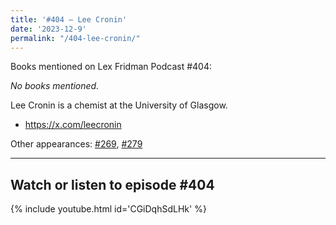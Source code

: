 ```yaml
---
title: '#404 – Lee Cronin'
date: '2023-12-9'
permalink: "/404-lee-cronin/"
---
```


Books mentioned on Lex Fridman Podcast #404:

*No books mentioned.*

<!--more-->

Lee Cronin is a chemist at the University of Glasgow.

- <a href="https://x.com/leecronin" target="_blank">https://x.com/leecronin</a>

Other appearances: [\#269](/269-lee-cronin/), [\#279](/279-sara-walker-and-lee-cronin/)

- - - - - -

## Watch or listen to episode #404

{% include youtube.html id='CGiDqhSdLHk' %}